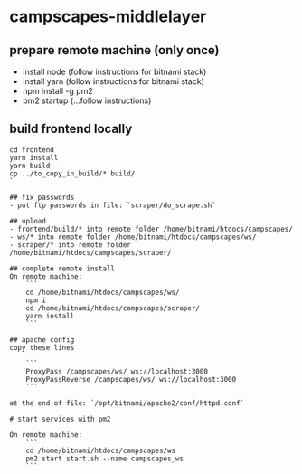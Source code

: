 # campscapes-middlelayer


## prepare remote machine (only once)

- install node (follow instructions for bitnami stack)
- install yarn (follow instructions for bitnami stack)
- npm install -g pm2
- pm2 startup (...follow instructions)


## build frontend locally
```
cd frontend
yarn install
yarn build
cp ../to_copy_in_build/* build/
`

## fix passwords
- put ftp passwords in file: `scraper/do_scrape.sh`

## upload
- frontend/build/* into remote folder /home/bitnami/htdocs/campscapes/
- ws/* into remote folder /home/bitnami/htdocs/campscapes/ws/
- scraper/* into remote folder /home/bitnami/htdocs/campscapes/scraper/

## complete remote install
On remote machine:
    ```
    cd /home/bitnami/htdocs/campscapes/ws/
    npm i
    cd /home/bitnami/htdocs/campscapes/scraper/
    yarn install
    ```

## apache config
copy these lines

    ```
    ProxyPass /campscapes/ws/ ws://localhost:3000
    ProxyPassReverse /campscapes/ws/ ws://localhost:3000
    ```

at the end of file: `/opt/bitnami/apache2/conf/httpd.conf`

# start services with pm2

On remote machine:
    ```
    cd /home/bitnami/htdocs/campscapes/ws
    pm2 start start.sh --name campscapes_ws
    ```